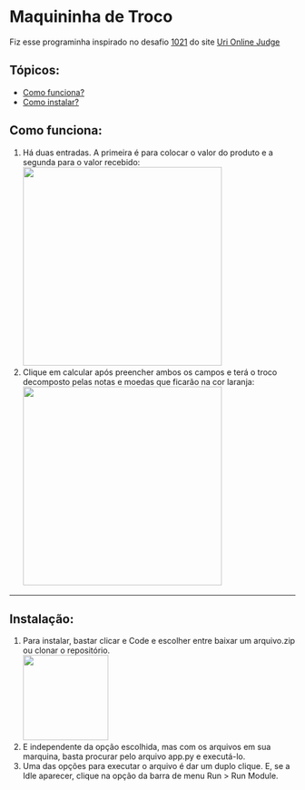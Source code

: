 <h1>Maquininha de Troco</h1>
<p>
Fiz esse programinha inspirado no desafio <a href="https://www.urionlinejudge.com.br/judge/pt/problems/view/1021" target="_blank">1021</a> do site
<a href="https://www.urionlinejudge.com.br/judge/pt" target="_blank">Uri Online Judge</a>
</p>
<section>
  <h2>Tópicos:</h2>
  <ul>
    <li>
      <a href="#como-funciona">Como funciona?</a>
    </li>
    <li>
      <a href="#instalação">Como instalar?</a>
    </li>
  </ul>
</section>
<section id="como-funciona">
  <h2>Como funciona:</h2>
  <ol>
    <li>
      <span>Há duas entradas. A primeira é para colocar o valor do produto e a segunda para o valor recebido:</span>
      <br>
      <img src="https://user-images.githubusercontent.com/59299412/129509848-2c531334-eee8-4a9a-ade8-4ab3e650222e.png" height="350">
    </li>
    <li>
      <span>Clique em calcular após preencher ambos os campos e terá o troco decomposto pelas notas e moedas que ficarão na cor laranja:</span>
      <br>
      <img src="https://user-images.githubusercontent.com/59299412/129510154-2f2604a6-5cdb-4d26-b3c6-b466f914e16d.png" height="350">
    </li>
  </ol>
</section>
<hr>
<section id="instacação">
  <h2>Instalação:</h2>
  <ol>
    <li>
      <span>Para instalar, bastar clicar e Code e escolher entre baixar um arquivo.zip ou clonar o repositório.
      <br>
      <img src="https://user-images.githubusercontent.com/59299412/129510365-853a840b-dfe6-496f-9b2a-744eaff1ff75.png" height="150">
    </li>
    <li>
      <span> E independente da opção escolhida, mas com os arquivos em sua marquina, basta procurar pelo arquivo app.py e executá-lo.
    </li>
    <li>
      <span>Uma das opções para executar o arquivo é dar um duplo clique. E, se a Idle aparecer, clique na opção da barra de menu Run > Run Module.
      </span>
    </li>
  </ol>
</section>
